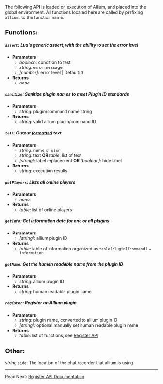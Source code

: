 The following API is loaded on execution of Allium, and placed into the global environment. All functions located here are called by prefixing `allium.` to the function name.

## Functions:
##### `assert`: Lua's generic assert, with the ability to set the error level
- **Parameters**
  - _boolean_: condition to test
  - _string_: error message
  - _[number]_: error level | Default: `3`
- **Returns**
  - _none_

##### `sanitize`: Sanitize plugin names to meet Plugin ID standards
- **Parameters**
  - _string_: plugin/command name string
- **Returns**
  - _string_: valid allium plugin/command ID

##### `tell`: Output [formatted](https://github.com/hugeblank/Allium/wiki/Formatting-Codes) text
- **Parameters**
  - _string_: name of user
  - _string_: text __OR__ _table_: list of text
  - _[string]_: label replacement __OR__ _[boolean]_: hide label
- **Returns**
  - _string_: execution results

##### `getPlayers`: Lists all online players
- **Parameters**
  - _none_
- **Returns**
  - _table_: list of online players

##### `getInfo`: Get information data for one or all plugins
- **Parameters**
  - _[string]_: allium plugin ID
- **Returns**
  - _table_: table of information organized as `table[plugin][command] = information`

##### `getName`: Get the human readable name from the plugin ID
- **Parameters**
  - _string_: allium plugin ID
- **Returns**
  - _string_: human readable plugin name

##### `register`: Register an Allium plugin
- **Parameters**
  - _string_: plugin name, converted to allium plugin ID
  - _[string]_: optional manually set human readable plugin name
- **Returns**
  - _table_: list of functions, see [Register API](https://github.com/hugeblank/Allium/wiki/Register-API-Documentation)
## Other:
_string_ `side`: The location of the chat recorder that allium is using

---
Read Next: [Register API Documentation](https://github.com/hugeblank/Allium/wiki/Register-API-Documentation)